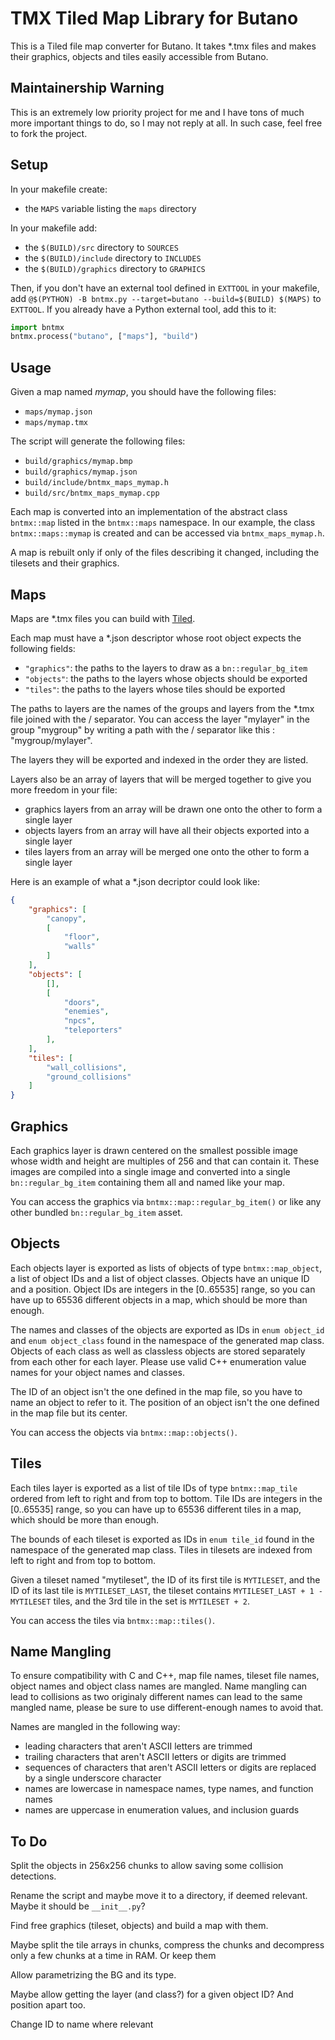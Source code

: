 # TMX Tiled Map Library for Butano

This is a Tiled file map converter for Butano.
It takes *.tmx files and makes their graphics, objects and tiles easily
accessible from Butano.

## Maintainership Warning

This is an extremely low priority project for me and I have tons of much more
important things to do, so I may not reply at all.
In such case, feel free to fork the project.

## Setup

In your makefile create:
- the `MAPS` variable listing the `maps` directory

In your makefile add:
- the `$(BUILD)/src` directory to `SOURCES`
- the `$(BUILD)/include` directory to `INCLUDES`
- the `$(BUILD)/graphics` directory to `GRAPHICS`

Then, if you don't have an external tool defined in `EXTTOOL` in your makefile,
add `@$(PYTHON) -B bntmx.py --target=butano --build=$(BUILD) $(MAPS)` to
`EXTTOOL`.
If you already have a Python external tool, add this to it:
```python
import bntmx
bntmx.process("butano", ["maps"], "build")
```

## Usage

Given a map named *mymap*, you should have the following files:
- `maps/mymap.json`
- `maps/mymap.tmx`

The script will generate the following files:
- `build/graphics/mymap.bmp`
- `build/graphics/mymap.json`
- `build/include/bntmx_maps_mymap.h`
- `build/src/bntmx_maps_mymap.cpp`

Each map is converted into an implementation of the abstract class `bntmx::map`
listed in the `bntmx::maps` namespace.
In our example, the class `bntmx::maps::mymap` is created and can be accessed
via `bntmx_maps_mymap.h`.

A map is rebuilt only if only of the files describing it changed, including the
tilesets and their graphics.

## Maps

Maps are *.tmx files you can build with [Tiled](https://www.mapeditor.org/).

Each map must have a *.json descriptor whose root object expects the following
fields:
- `"graphics"`: the paths to the layers to draw as a `bn::regular_bg_item`
- `"objects"`: the paths to the layers whose objects should be exported
- `"tiles"`: the paths to the layers whose tiles should be exported

The paths to layers are the names of the groups and layers from the *.tmx file
joined with the / separator.
You can access the layer "mylayer" in the group "mygroup" by writing a path with
the / separator like this : "mygroup/mylayer".

The layers they will be exported and indexed in the order they are listed.

Layers also be an array of layers that will be merged together to give you more
freedom in your file:
- graphics layers from an array will be drawn one onto the other to form a
  single layer
- objects layers from an array will have all their objects exported into a
  single layer
- tiles layers from an array will be merged one onto the other to form a
  single layer

Here is an example of what a *.json decriptor could look like:
```json
{
    "graphics": [
        "canopy",
        [
            "floor",
            "walls"
        ]
    ],
    "objects": [
        [],
        [
            "doors",
            "enemies",
            "npcs",
            "teleporters"
        ],
    ],
    "tiles": [
        "wall_collisions",
        "ground_collisions"
    ]
}
```

## Graphics

Each graphics layer is drawn centered on the smallest possible image whose width
and height are multiples of 256 and that can contain it.
These images are compiled into a single image and converted into a single
`bn::regular_bg_item` containing them all and named like your map.

You can access the graphics via `bntmx::map::regular_bg_item()` or like any
other bundled `bn::regular_bg_item` asset.

## Objects

Each objects layer is exported as lists of objects of type `bntmx::map_object`,
a list of object IDs and a list of object classes.
Objects have an unique ID and a position.
Object IDs are integers in the [0..65535] range, so you can have up to 65536
different objects in a map, which should be more than enough.

The names and classes of the objects are exported as IDs in `enum object_id` and
`enum object_class` found in the namespace of the generated map class.
Objects of each class as well as classless objects are stored separately from
each other for each layer.
Please use valid C++ enumeration value names for your object names and classes.

The ID of an object isn't the one defined in the map file, so you have to name
an object to refer to it.
The position of an object isn't the one defined in the map file but its center.

You can access the objects via `bntmx::map::objects()`.

## Tiles

Each tiles layer is exported as a list of tile IDs of type `bntmx::map_tile`
ordered from left to right and from top to bottom.
Tile IDs are integers in the [0..65535] range, so you can have up to 65536
different tiles in a map, which should be more than enough.

The bounds of each tileset is exported as IDs in `enum tile_id` found in the
namespace of the generated map class.
Tiles in tilesets are indexed from left to right and from top to bottom.

Given a tileset named "mytileset", the ID of its first tile is `MYTILESET`, and
the ID of its last tile is `MYTILESET_LAST`, the tileset contains
`MYTILESET_LAST + 1 - MYTILESET` tiles, and the 3rd tile in the set is
`MYTILESET + 2`.

You can access the tiles via `bntmx::map::tiles()`.

## Name Mangling

To ensure compatibility with C and C++, map file names, tileset file names,
object names and object class names are mangled.
Name mangling can lead to collisions as two originaly different names can lead
to the same mangled name, please be sure to use different-enough names to avoid
that.

Names are mangled in the following way:
- leading characters that aren't ASCII letters are trimmed
- trailing characters that aren't ASCII letters or digits are trimmed
- sequences of characters that aren't ASCII letters or digits are replaced by a single underscore character
- names are lowercase in namespace names, type names, and function names
- names are uppercase in enumeration values, and inclusion guards

## To Do

Split the objects in 256x256 chunks to allow saving some collision detections.

Rename the script and maybe move it to a directory, if deemed relevant.
Maybe it should be `__init__.py`?

Find free graphics (tileset, objects) and build a map with them.

Maybe split the tile arrays in chunks, compress the chunks and decompress only a
few chunks  at a time in RAM. Or keep them

Allow parametrizing the BG and its type.

Maybe allow getting the layer (and class?) for a given object ID? And position
apart too.

Change ID to name where relevant
